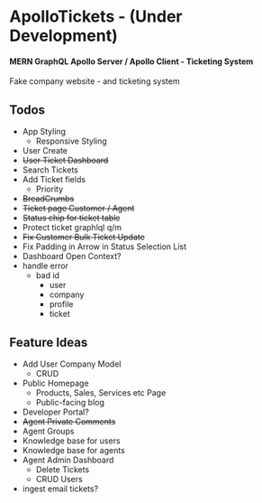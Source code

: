# ApolloTickets - (Under Development)

#### MERN GraphQL Apollo Server / Apollo Client - Ticketing System

Fake company website - and ticketing system

## Todos

- App Styling
  - Responsive Styling
- User Create
- ~~User Ticket Dashboard~~
- Search Tickets
- Add Ticket fields
  - Priority
- ~~BreadCrumbs~~
- ~~Ticket page Customer / Agent~~
- ~~Status chip for ticket table~~
- Protect ticket graphlql q/m
- ~~Fix Customer Bulk Ticket Update~~
- Fix Padding in Arrow in Status Selection List
- Dashboard Open Context?
- handle error
  - bad id
    - user
    - company
    - profile
    - ticket

## Feature Ideas

- Add User Company Model
  - CRUD
- Public Homepage
  - Products, Sales, Services etc Page
  - Public-facing blog
- Developer Portal?
- ~~Agent Private Comments~~
- Agent Groups
- Knowledge base for users
- Knowledge base for agents
- Agent Admin Dashboard
  - Delete Tickets
  - CRUD Users
- ingest email tickets?
